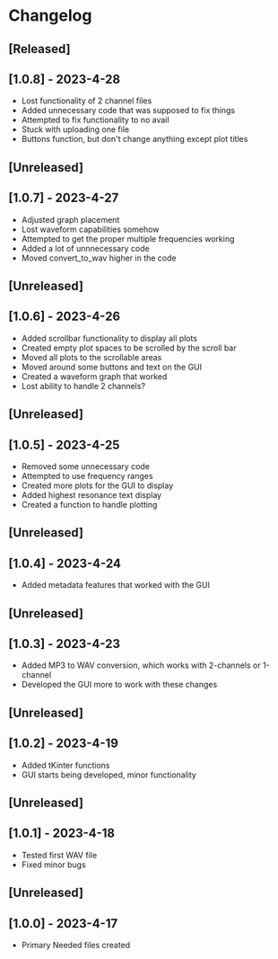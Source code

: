 # Changelog

## [Released]

## [1.0.8] - 2023-4-28
- Lost functionality of 2 channel files
- Added unnecessary code that was supposed to fix things
- Attempted to fix functionality to no avail
- Stuck with uploading one file
- Buttons function, but don't change anything except plot titles

## [Unreleased]

## [1.0.7] - 2023-4-27
- Adjusted graph placement
- Lost waveform capabilities somehow
- Attempted to get the proper multiple frequencies working
- Added a lot of unnnecessary code
- Moved convert_to_wav higher in the code

## [Unreleased]

## [1.0.6] - 2023-4-26
- Added scrollbar functionality to display all plots
- Created empty plot spaces to be scrolled by the scroll bar
- Moved all plots to the scrollable areas
- Moved around some buttons and text on the GUI
- Created a waveform graph that worked
- Lost ability to handle 2 channels?

## [Unreleased]

## [1.0.5] - 2023-4-25
- Removed some unnecessary code
- Attempted to use frequency ranges
- Created more plots for the GUI to display
- Added highest resonance text display
- Created a function to handle plotting

## [Unreleased]

## [1.0.4] - 2023-4-24
- Added metadata features that worked with the GUI

## [Unreleased]

## [1.0.3] - 2023-4-23
- Added MP3 to WAV conversion, which works with 2-channels or 1-channel
- Developed the GUI more to work with these changes

## [Unreleased]

## [1.0.2] - 2023-4-19
- Added tKinter functions
- GUI starts being developed, minor functionality

## [Unreleased]

## [1.0.1] - 2023-4-18
- Tested first WAV file
- Fixed minor bugs

## [Unreleased]

## [1.0.0] - 2023-4-17
- Primary Needed files created
